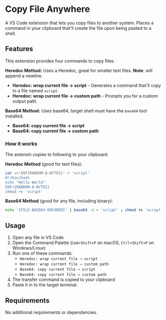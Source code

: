# Copy File Anywhere

A VS Code extension that lets you copy files to another system. Places a command in your clipboard that'll create the file upon being pasted to a shell.

## Features

This extension provides four commands to copy files:

**Heredoc Method:**
Uses a Heredoc, great for smaller text files. **Note**: will append a newline.
- **Heredoc: wrap current file → script** - Generates a command that'll copy to a file named `script`.
- **Heredoc: wrap current file → custom path** - Prompts you for a custom output path.

**Base64 Method:**
Uses base64, target shell must have the `base64` tool installed.
- **Base64: copy current file → script**
- **Base64: copy current file → custom path**

### How it works
The extensin copies to following to your clipboard.

**Heredoc Method** (good for text files):
```bash
cat <<'EOF{RANDOM-8-BYTES}' > 'script'
#!/bin/bash
echo "Hello World"
EOF<{RANDOM-8-BYTES}
chmod +x 'script'
```

**Base64 Method** (good for any file, including binary):
```bash
echo '{FILE-BASE64-ENCODED}' | base64 -d > 'script' ; chmod +x 'script'
```

## Usage

1. Open any file in VS Code
2. Open the Command Palette (`Cmd+Shift+P` on macOS, `Ctrl+Shift+P` on Windows/Linux)
3. Run one of these commands:
   - `Heredoc: wrap current file → script`
   - `Heredoc: wrap current file → custom path`
   - `Base64: copy current file → script`
   - `Base64: copy current file → custom path` 
4. The transfer command is copied to your clipboard
5. Paste it in to the target terminal.

## Requirements

No additional requirements or dependencies.



